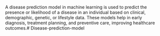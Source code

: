 A disease prediction model in machine learning is used to predict the presence or likelihood of a disease in an individual based on clinical, demographic, genetic, or lifestyle data. These models help in early diagnosis, treatment planning, and preventive care, improving healthcare outcomes.# Disease-prediction-model
